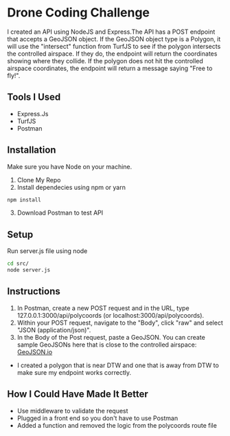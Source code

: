 # Drone Coding Challenge

I created an API using NodeJS and Express.The API has a POST endpoint that accepts a GeoJSON object. If the GeoJSON object type is a Polygon, it will use the "intersect" function from TurfJS to see if the polygon intersects the controlled airspace. If they do, the endpoint will return the coordinates showing where they collide. If the polygon does not hit the controlled airspace coordinates, the endpoint will return a message saying "Free to fly!".

## Tools I Used
- Express.Js
- TurfJS
- Postman

## Installation

Make sure you have Node on your machine.

1) Clone My Repo
2) Install dependecies using npm or yarn

```bash
npm install
```
3) Download Postman to test API

## Setup
Run server.js file using node
```bash
cd src/
node server.js
```
## Instructions
1) In Postman, create a new POST request and in the URL, type 127.0.0.1:3000/api/polycoords (or localhost:3000/api/polycoords). 
2) Within your POST request, navigate to the "Body", click "raw" and select "JSON (application/json)".
3) In the Body of the Post request, paste a GeoJSON. You can create sample GeoJSONs here that is close to the controlled airspace:  [GeoJSON.io](https://geojson.io/#map=13/42.2173/-83.3678)
 - I created a polygon that is near DTW and one that is away from DTW to make sure my endpoint works correctly.

## How I Could Have Made It Better
- Use middleware to validate the request
- Plugged in a front end so you don't have to use Postman
- Added a function and removed the logic from the polycoords route file
